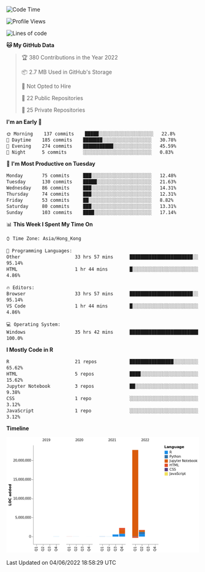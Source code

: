 

<!--**wt12318/wt12318** is a ✨ _special_ ✨ repository because its `README.md` (this file) appears on your GitHub profile.-->

<!--START_SECTION:waka-->
![Code Time](http://img.shields.io/badge/Code%20Time-287%20hrs%2042%20mins-blue)

![Profile Views](http://img.shields.io/badge/Profile%20Views-1-blue)

![Lines of code](https://img.shields.io/badge/From%20Hello%20World%20I%27ve%20Written-27%20Million%20lines%20of%20code-blue)

**🐱 My GitHub Data** 

> 🏆 380 Contributions in the Year 2022
 > 
> 📦 2.7 MB Used in GitHub's Storage 
 > 
> 🚫 Not Opted to Hire
 > 
> 📜 22 Public Repositories 
 > 
> 🔑 25 Private Repositories  
 > 
**I'm an Early 🐤** 

```text
🌞 Morning    137 commits    █████░░░░░░░░░░░░░░░░░░░░   22.8% 
🌆 Daytime    185 commits    ███████░░░░░░░░░░░░░░░░░░   30.78% 
🌃 Evening    274 commits    ███████████░░░░░░░░░░░░░░   45.59% 
🌙 Night      5 commits      ░░░░░░░░░░░░░░░░░░░░░░░░░   0.83%

```
📅 **I'm Most Productive on Tuesday** 

```text
Monday       75 commits     ███░░░░░░░░░░░░░░░░░░░░░░   12.48% 
Tuesday      130 commits    █████░░░░░░░░░░░░░░░░░░░░   21.63% 
Wednesday    86 commits     ███░░░░░░░░░░░░░░░░░░░░░░   14.31% 
Thursday     74 commits     ███░░░░░░░░░░░░░░░░░░░░░░   12.31% 
Friday       53 commits     ██░░░░░░░░░░░░░░░░░░░░░░░   8.82% 
Saturday     80 commits     ███░░░░░░░░░░░░░░░░░░░░░░   13.31% 
Sunday       103 commits    ████░░░░░░░░░░░░░░░░░░░░░   17.14%

```


📊 **This Week I Spent My Time On** 

```text
⌚︎ Time Zone: Asia/Hong_Kong

💬 Programming Languages: 
Other                    33 hrs 57 mins      ███████████████████████░░   95.14% 
HTML                     1 hr 44 mins        █░░░░░░░░░░░░░░░░░░░░░░░░   4.86%

🔥 Editors: 
Browser                  33 hrs 57 mins      ███████████████████████░░   95.14% 
VS Code                  1 hr 44 mins        █░░░░░░░░░░░░░░░░░░░░░░░░   4.86%

💻 Operating System: 
Windows                  35 hrs 42 mins      █████████████████████████   100.0%

```

**I Mostly Code in R** 

```text
R                        21 repos            ████████████████░░░░░░░░░   65.62% 
HTML                     5 repos             ████░░░░░░░░░░░░░░░░░░░░░   15.62% 
Jupyter Notebook         3 repos             ██░░░░░░░░░░░░░░░░░░░░░░░   9.38% 
CSS                      1 repo              ░░░░░░░░░░░░░░░░░░░░░░░░░   3.12% 
JavaScript               1 repo              ░░░░░░░░░░░░░░░░░░░░░░░░░   3.12%

```


**Timeline**

![Chart not found](https://raw.githubusercontent.com/wt12318/wt12318/main/charts/bar_graph.png) 


 Last Updated on 04/06/2022 18:58:29 UTC
<!--END_SECTION:waka-->


